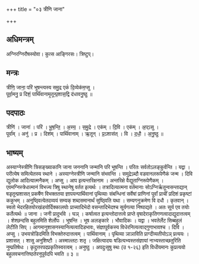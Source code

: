 +++
title = "०३ त्रीणि जाना"

+++
## अधिमन्त्रम्
अग्निरग्निरौषस्योवा। कुत्स आङ्गिरसः। त्रिष्टुप्।

## मन्त्रः
त्रीणि॒ जाना॒ परि॑ भूषन्त्यस्य समु॒द्र एकं॑ दि॒व्येक॑म॒प्सु ।  
पूर्वा॒मनु॒ प्र दिशं॒ पार्थि॑वानामृ॒तून्प्र॒शास॒द्वि द॑धावनु॒ष्ठु ॥

## पदपाठः
त्रीणि॑ । जाना॑ । परि॑ । भू॒ष॒न्ति॒ । अ॒स्य॒ । स॒मु॒द्रे । एक॑म् । दि॒वि । एक॑म् । अ॒प्ऽसु ।  
पूर्वा॑म् । अनु॑ । प्र । दिश॑म् । पार्थि॑वानाम् । ऋ॒तून् । प्र॒ऽशास॑त् । वि । द॒धौ॒ । अ॒नु॒ष्ठु ॥

## भाष्यम्
अस्याग्नेस्त्रीणि त्रिसङ्ख्याकानि जाना जननानि जन्मानि परि भूषन्ति । परितः सर्वतोऽलङ्कुर्वन्ति । यद्वा । परीत्येष समित्येतस्य स्थाने । अस्याग्नेस्त्रीणि जन्मानि संभवन्ति । समुद्रेऽब्दौ वडवानलरूपेणैकं जन्म । दिवि द्युलोक आदित्यात्मनैकम् । अप्सु । आप इत्यन्तरिक्षनाम । अन्तरिक्षे वैद्युताग्निरूपेणैकम् । एवमग्निस्त्रेधात्मानं विभज्य त्रिषु स्थानेषु वर्तत इत्यर्थः । तत्रादित्यात्मना वर्तमानाः सोऽग्निर्ऋतून्वसन्ताद्यान् षडृतून्प्रशासत् प्रकर्षेण विभक्ततया ज्ञापयन्पार्थिवानां पृथिव्याः संबन्धिनां सर्वेषां प्राणिनां पूर्वां प्राचीं प्रदिशं प्रकृष्टां ककुभम् । अनुष्ठ्वित्येतदव्ययं सम्यक् शब्दसमानार्थं सुष्ठ्विति यथा । सम्यगनुक्रमेण वि दधौ । कृतवान् । स्वतो भेदरहितयोरखंडयोर्दिक्कालयोः प्राच्यादिभेदो वसन्तादिभेदश्च सूर्यगत्या निष्पाद्यते । अतः सूर्य एव तयोः कर्तेत्यर्थः ॥ जाना । जनी प्रादुर्भावे । घञ् । कर्षात्वत इत्यन्तोदात्तत्वे प्राप्ते वृषादेराकृतिगणत्वादाद्युदात्तत्वम् । शेश्छन्दसि बहुलमिति शेर्लोपः । भूषन्ति । भूष अलङ्कारे । भौवादिकः । यद्वा । भवतेर्लेट सिब्बहुलं लेटीति सिप् । आगमानुशासनस्यानित्यत्वादिडभावः, संज्ञापूर्वकस्य विधेरनित्यत्वाद्गुणाभावश्च । दिवि । अप्सु । उभयत्रोडिदमिति विभक्तेरुदात्तत्वम् । पार्थिवानाम् । पृथिव्या ञाञाविति प्राग्दीव्यतीयोऽञ् प्रत्ययः । प्रशासत् । शासु अनुशिष्टौ । अस्माल्लटः शतृ । जक्षित्यादयः षडित्यभ्यस्तसंज्ञायां नाभ्यस्ताच्छतुरिति नुम्प्रतिषेधः । कृदुत्तरपदप्रकृतिस्वरत्वम् । अनुष्ठु । अपदुःसुषु स्थः (उ १-२६) इति विधीयमानः कुप्रत्ययो बहुलवचनात्तिष्ठतेरनुपूर्वदपि भवति ॥ ३ ॥